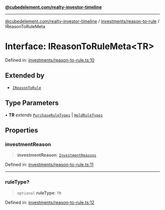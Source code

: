 [**@cubedelement.com/realty-investor-timeline**](../../../index.md)

---

[@cubedelement.com/realty-investor-timeline](../../../modules.md) / [investments/reason-to-rule](../index.md) / IReasonToRuleMeta

# Interface: IReasonToRuleMeta\<TR\>

Defined in: [investments/reason-to-rule.ts:10](https://github.com/kvernon/realty-investor-timeline/blob/c7446a8a5576468ac5874a2dd8323180fa97a55b/src/investments/reason-to-rule.ts#L10)

## Extended by

- [`IReasonToRule`](IReasonToRule.md)

## Type Parameters

• **TR** _extends_ [`PurchaseRuleTypes`](../../../rules/purchase-rule-types/enumerations/PurchaseRuleTypes.md) \| [`HoldRuleTypes`](../../../rules/hold-rule-types/enumerations/HoldRuleTypes.md)

## Properties

### investmentReason

> **investmentReason**: [`InvestmentReasons`](../../investment-reasons/enumerations/InvestmentReasons.md)

Defined in: [investments/reason-to-rule.ts:11](https://github.com/kvernon/realty-investor-timeline/blob/c7446a8a5576468ac5874a2dd8323180fa97a55b/src/investments/reason-to-rule.ts#L11)

---

### ruleType?

> `optional` **ruleType**: `TR`

Defined in: [investments/reason-to-rule.ts:12](https://github.com/kvernon/realty-investor-timeline/blob/c7446a8a5576468ac5874a2dd8323180fa97a55b/src/investments/reason-to-rule.ts#L12)
